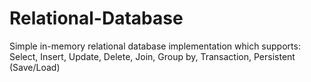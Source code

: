 # Relational-Database

Simple in-memory relational database implementation which supports:\
Select, Insert, Update, Delete, Join, Group by, Transaction, Persistent (Save/Load)
